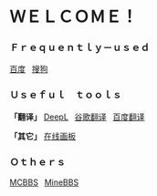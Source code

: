 # ＷＥＬＣＯＭＥ！

### Ｆｒｅｑｕｅｎｔｌｙ－ｕｓｅｄ
[百度](https://www.baidu.net/ "")&ensp;
[搜狗](https://www.sogou.com/ "")&ensp;

### Ｕｓｅｆｕｌ　ｔｏｏｌｓ
**「翻译」**
[DeepL](https://www.deepl.com/translator "")&ensp;
[谷歌翻译](https://translate.google.com/ "")&ensp;
[百度翻译](https://fanyi.baidu.com/ "")&ensp;

**「其它」**
[在线画板](https://64bfab.github.io/draw/ "")&ensp;

### Ｏｔｈｅｒｓ
[MCBBS](https://www.mcbbs.net/ "")&ensp;
[MineBBS](https://www.minebbs.com/ "")&ensp;
